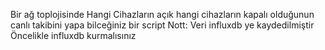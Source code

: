 Bir ağ toplojisinde Hangi Cihazların açık hangi cihazların kapalı olduğunun canlı takibini yapa bilceğiniz bir script Nott: Veri influxdb ye kaydedilmiştir Öncelikle influxdb kurmalısınız
